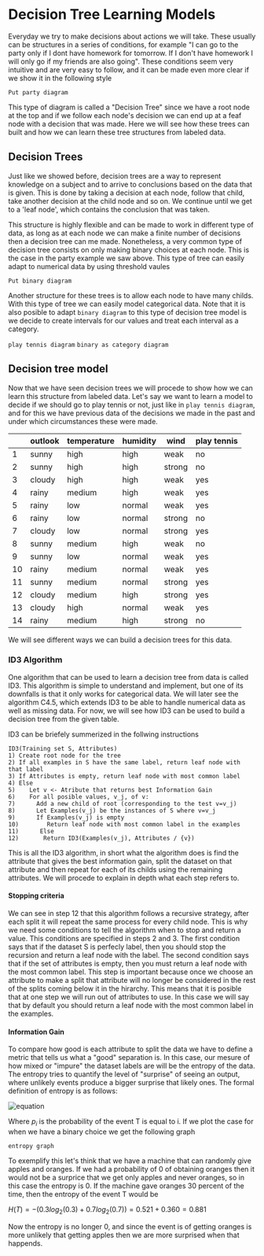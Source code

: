 # Decision Tree Learning Models

Everyday we try to make decisions about actions we will take. These usually can be structures in a series of conditions, for example "I can go to the party only if I dont have homework for tomorrow. If I don't have homework I will only go if my friends are also going". These conditions seem very intuitive and are very easy to follow, and it can be made even more clear if we show it in the following style

`Put party diagram`

This type of diagram is called a "Decision Tree" since we have a root node at the top and if we follow each node's decision we can end up at a feaf node with a decision that was made. Here we will see how these trees can built and how we can learn these tree structures from labeled data.

## Decision Trees

Just like we showed before, decision trees are a way to represent knowledge on a subject and to arrive to conclusions based on the data that is given. This is done by taking a decision at each node, follow that child, take another decision at the child node and so on. We continue until we get to a 'leaf node', which contains the conclusion that was taken. 

This structure is highly flexible and can be made to work in different type of data, as long as at each node we can make a finite number of decisions then a decision tree can me made. Nonetheless, a very common type of decision tree consists on only making binary choices at each node. This is the case in the party example we saw above. This type of tree can easily adapt to numerical data by using threshold vaules

`Put binary diagram`

Another structure for these trees is to allow each node to have many childs. With this type of tree we can easily model categorical data. Note that it is also posible to adapt `binary diagram` to this type of decision tree model is we decide to create intervals for our values and treat each interval as a category.

`play tennis diagram`
`binary as category diagram`

## Decision tree model

Now that we have seen decision trees we will procede to show how we can learn this structure from labeled data. Let's say we want to learn a model to decide if we should go to play tennis or not, just like in `play tennis diagram`, and for this we have previous data of the decisions we made in the past and under which circumstances these were made.

|    | outlook | temperature | humidity | wind   | play tennis |
|----|---------|-------------|----------|--------|-------------|
| 1  | sunny   | high        | high     | weak   | no          |
| 2  | sunny   | high        | high     | strong | no          |
| 3  | cloudy  | high        | high     | weak   | yes         |
| 4  | rainy   | medium      | high     | weak   | yes         |
| 5  | rainy   | low         | normal   | weak   | yes         |
| 6  | rainy   | low         | normal   | strong | no          |
| 7  | cloudy  | low         | normal   | strong | yes         |
| 8  | sunny   | medium      | high     | weak   | no          |
| 9  | sunny   | low         | normal   | weak   | yes         |
| 10 | rainy   | medium      | normal   | weak   | yes         |
| 11 | sunny   | medium      | normal   | strong | yes         |
| 12 | cloudy  | medium      | high     | strong | yes         |
| 13 | cloudy  | high        | normal   | weak   | yes         |
| 14 | rainy   | medium      | high     | strong | no          |

We will see different ways we can build a decision trees for this data.

### ID3 Algorithm

One algorithm that can be used to learn a decision tree from data is called ID3. This algorithm is simple to understand and implement, but one of its downfalls is that it only works for categorical data. We will later see the algorithm C4.5, which extends ID3 to be able to handle numerical data as well as missing data. For now, we will see how ID3 can be used to build a decision tree from the given table.

ID3 can be briefely summerized in the follwing instructions

```
ID3(Training set S, Attributes)
1) Create root node for the tree
2) If all examples in S have the same label, return leaf node with that label
3) If Attributes is empty, return leaf node with most common label
4) Else
5)    Let v <- Atribute that returns best Information Gain
6)    For all posible values, v_j, of v:
7)      Add a new child of root (corresponding to the test v=v_j)
8)      Let Examples(v_j) be the instances of S where v=v_j
9)      If Examples(v_j) is empty
10)        Return leaf node with most common label in the examples
11)      Else
12)       Return ID3(Examples(v_j), Attributes / {v})
```

This is all the ID3 algorithm, in short what the algorithm does is find the attribute that gives the best information gain, split the dataset on that attribute and then repeat for each of its childs using the remaining attributes. We will procede to explain in depth what each step refers to. 

#### Stopping criteria

We can see in step 12 that this algorithm follows a recursive strategy, after each split it will repeat the same process for every child node. This is why we need some conditions to tell the algorithm when to stop and return a value. This conditions are specified in steps 2 and 3. The first condition says that if the dataset S is perfecly label, then you should stop the recursion and return a leaf node with the label. The second condition says that if the set of attributes is empty, then you must return a leaf node with the most common label. This step is important because once we choose an attribute to make a split that attribute will no longer be considered in the rest of the splits coming below it in the hirarchy. This means that it is posible that at one step we will run out of attributes to use. In this case we will say that by default you should return a leaf node with the most common label in the examples.

#### Information Gain

To compare how good is each attribute to split the data we have to define a metric that tells us what a "good" separation is. In this case, our mesure of how mixed or "impure" the dataset labels are will be the entropy of the data. The entropy tries to quantify the level of "surprise" of seeing an output, where unlikely events produce a bigger surprise that likely ones. The formal definition of entropy is as follows:

![equation](https://latex.codecogs.com/png.latex?H(T)&space;=-&space;\sum_i&space;p_i&space;\log_2(p_i))

Where $p_i$ is the probability of the event T is equal to i. If we plot the case for when we have a binary choice we get the following graph

`entropy graph`

To exemplify this let's think that we have a machine that can randomly give apples and oranges. If we had a probability of 0 of obtaining oranges then it would not be a surprice that we get only apples and never oranges, so in this case the entropy is 0. If the machine gave oranges 30 percent of the time, then the entropy of the event T would be

$H(T) =- ( 0.3 log_2(0.3) + 0.7 log_2(0.7) ) = 0.521 + 0.360 = 0.881$

Now the entropy is no longer 0, and since the event is of getting oranges is more unlikely that getting apples then we are more surprised when that happends. 
